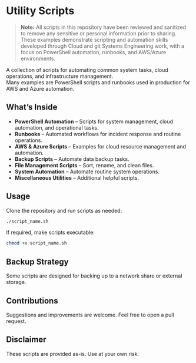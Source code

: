 # Utility Scripts

> **Note:** All scripts in this repository have been reviewed and sanitized to remove any sensitive or personal information prior to sharing.  
> These examples demonstrate scripting and automation skills developed through Cloud and git Systems Engineering work, with a focus on PowerShell automation, runbooks, and AWS/Azure environments.

A collection of scripts for automating common system tasks, cloud operations, and infrastructure management.  
Many examples are PowerShell scripts and runbooks used in production for AWS and Azure automation.

## What’s Inside

- **PowerShell Automation** – Scripts for system management, cloud automation, and operational tasks.
- **Runbooks** – Automated workflows for incident response and routine operations.
- **AWS & Azure Scripts** – Examples for cloud resource management and automation.
- **Backup Scripts** – Automate data backup tasks.
- **File Management Scripts** – Sort, rename, and clean files.
- **System Automation** – Automate routine system operations.
- **Miscellaneous Utilities** – Additional helpful scripts.

## Usage

Clone the repository and run scripts as needed:

```bash
./script_name.sh
```

If required, make scripts executable:

```bash
chmod +x script_name.sh
```

## Backup Strategy

Some scripts are designed for backing up to a network share or external storage.

## Contributions

Suggestions and improvements are welcome. Feel free to open a pull request.

## Disclaimer

These scripts are provided as-is. Use at your own risk.

